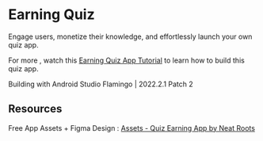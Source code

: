 # Earning Quiz

Engage users, monetize their knowledge, and effortlessly launch your own quiz app. 

For more , watch this [Earning Quiz App Tutorial](https://youtu.be/6PqZjT9Zkp8) to learn how to build this quiz app.

Building with Android Studio Flamingo | 2022.2.1 Patch 2

## Resources

Free App Assets + Figma Design : [Assets  - Quiz Earning App by Neat Roots](https://drive.google.com/file/d/1DhUrHx9m1uSdrp2wjP79hERxFU2WY9Be)

